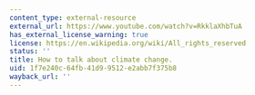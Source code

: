 ```yaml
---
content_type: external-resource
external_url: https://www.youtube.com/watch?v=RkklaXhbTuA
has_external_license_warning: true
license: https://en.wikipedia.org/wiki/All_rights_reserved
status: ''
title: How to talk about climate change.
uid: 1f7e240c-64fb-41d9-9512-e2abb7f375b8
wayback_url: ''
---
```

